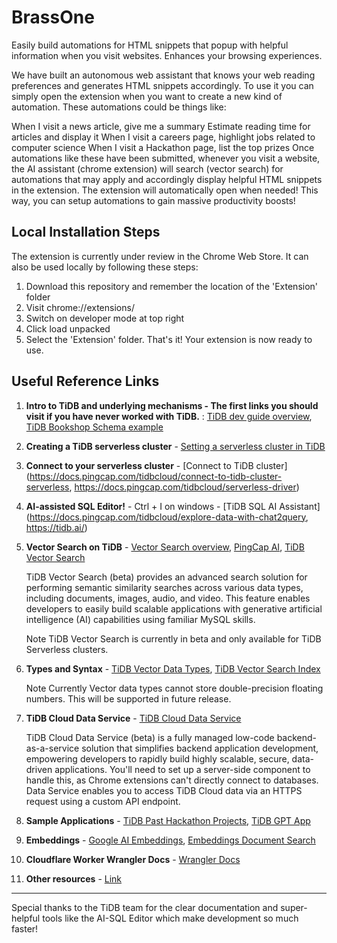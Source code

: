 # BrassOne
Easily build automations for HTML snippets that popup with helpful information when you visit websites. Enhances your browsing experiences.

We have built an autonomous web assistant that knows your web reading preferences and generates HTML snippets accordingly. To use it you can simply open the extension when you want to create a new kind of automation. These automations could be things like:

When I visit a news article, give me a summary
Estimate reading time for articles and display it
When I visit a careers page, highlight jobs related to computer science
When I visit a Hackathon page, list the top prizes
Once automations like these have been submitted, whenever you visit a website, the AI assistant (chrome extension) will search (vector search) for automations that may apply and accordingly display helpful HTML snippets in the extension. The extension will automatically open when needed! This way, you can setup automations to gain massive productivity boosts!

## Local Installation Steps
The extension is currently under review in the Chrome Web Store. It can also be used locally by following these steps: 
1. Download this repository and remember the location of the 'Extension' folder
2. Visit chrome://extensions/
3. Switch on developer mode at top right
4. Click load unpacked
5. Select the 'Extension' folder. That's it! Your extension is now ready to use.

## Useful Reference Links
1) **Intro to TiDB and underlying mechanisms - The first links you should visit if you have never worked with TiDB.** : [TiDB dev guide overview](https://docs.pingcap.com/tidbcloud/dev-guide-overview), [TiDB Bookshop Schema example](https://docs.pingcap.com/tidbcloud/dev-guide-bookshop-schema-design)

2) **Creating a TiDB serverless cluster** - [Setting a serverless cluster in TiDB](https://docs.pingcap.com/tidbcloud/dev-guide-build-cluster-in-cloud)

3) **Connect to your serverless cluster** - [Connect to TiDB cluster](https://docs.pingcap.com/tidbcloud/connect-to-tidb-cluster-serverless, https://docs.pingcap.com/tidbcloud/serverless-driver)

4) **AI-assisted SQL Editor!** - Ctrl + I on windows - [TiDB SQL AI Assistant](https://docs.pingcap.com/tidbcloud/explore-data-with-chat2query, https://tidb.ai/)

5) **Vector Search on TiDB** - [Vector Search overview](https://docs.pingcap.com/tidbcloud/vector-search-overview), [PingCap AI](https://www.pingcap.com/ai/), [TiDB Vector Search](https://www.pingcap.com/blog/tidb-vector-search-public-beta/)

   TiDB Vector Search (beta) provides an advanced search solution for performing semantic similarity searches across various data types, including documents, images, audio, and video. This feature enables            developers to easily build scalable applications with generative artificial intelligence (AI) capabilities using familiar MySQL skills.

   Note
   TiDB Vector Search is currently in beta and only available for TiDB Serverless clusters.


6) **Types and Syntax** - [TiDB Vector Data Types](https://docs.pingcap.com/tidbcloud/vector-search-data-types), [TiDB Vector Search Index](https://docs.pingcap.com/tidbcloud/vector-search-index)

   Note
   Currently Vector data types cannot store double-precision floating numbers. This will be supported in future release.


7) **TiDB Cloud Data Service** - [TiDB Cloud Data Service](https://docs.pingcap.com/tidbcloud/data-service-overview)


   TiDB Cloud Data Service (beta) is a fully managed low-code backend-as-a-service solution that simplifies backend application development, empowering developers to rapidly build highly scalable, secure, data-      driven applications. You'll need to set up a server-side component to handle this, as Chrome extensions can't directly connect to databases. Data Service enables you to access TiDB Cloud data via an HTTPS         request using a custom API endpoint.


8) **Sample Applications** - [TiDB Past Hackathon Projects](https://ask.pingcap.com/t/sample-applications-built-with-tidb-serverless-tidb-hackathon-2024/938), [TiDB GPT App](https://www.youtube.com/watch?v=qGvUkdU91vw)

9) **Embeddings** -  [Google AI Embeddings](https://ai.google.dev/gemini-api/docs/embeddings), [Embeddings Document Search](https://ai.google.dev/gemini-api/tutorials/document_search)

10) **Cloudflare Worker Wrangler Docs** - [Wrangler Docs](https://developers.cloudflare.com/workers/wrangler/install-and-update/)

11) **Other resources** - [Link](https://tidbhackathon2024.devpost.com/resources)

------
Special thanks to the TiDB team for the clear documentation and super-helpful tools like the AI-SQL Editor which make development so much faster!
